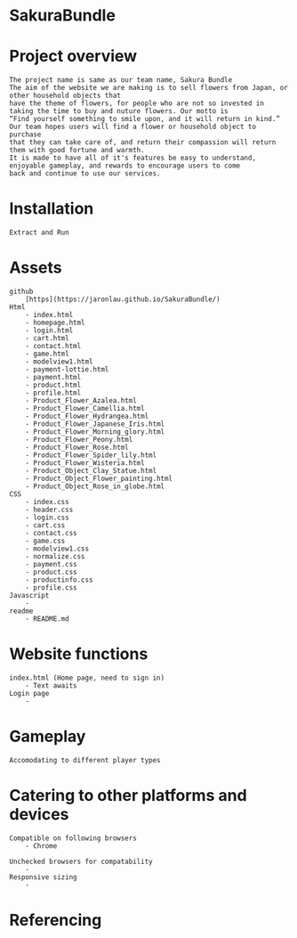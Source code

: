 # SakuraBundle
# Project overview
    The project name is same as our team name, Sakura Bundle
    The aim of the website we are making is to sell flowers from Japan, or other household objects that
    have the theme of flowers, for people who are not so invested in taking the time to buy and nuture flowers. Our motto is
    “Find yourself something to smile upon, and it will return in kind.” Our team hopes users will find a flower or household object to purchase
    that they can take care of, and return their compassion will return them with good fortune and warmth.
    It is made to have all of it's features be easy to understand, enjoyable gameplay, and rewards to encourage users to come
    back and continue to use our services.

# Installation
    Extract and Run

# Assets
    github
        [https](https://jaronlau.github.io/SakuraBundle/)
    Html
        - index.html
        - homepage.html
        - login.html
        - cart.html
        - contact.html
        - game.html
        - modelview1.html
        - payment-lottie.html
        - payment.html
        - product.html
        - profile.html
        - Product_Flower_Azalea.html
        - Product_Flower_Camellia.html
        - Product_Flower_Hydrangea.html
        - Product_Flower_Japanese_Iris.html
        - Product_Flower_Morning_glory.html
        - Product_Flower_Peony.html
        - Product_Flower_Rose.html
        - Product_Flower_Spider_lily.html
        - Product_Flower_Wisteria.html
        - Product_Object_Clay_Statue.html
        - Product_Object_Flower_painting.html
        - Product_Object_Rose_in_globe.html
    CSS 
        - index.css
        - header.css
        - login.css
        - cart.css
        - contact.css
        - game.css
        - modelview1.css
        - normalize.css
        - payment.css
        - product.css
        - productinfo.css
        - profile.css
    Javascript
        - 
    readme
        - README.md

# Website functions
    index.html (Home page, need to sign in)
        - Text awaits
    Login page
        -


# Gameplay
    Accomodating to different player types

# Catering to other platforms and devices
    Compatible on following browsers
        - Chrome

    Unchecked browsers for compatability
        - 
    Responsive sizing
        - 

# Referencing